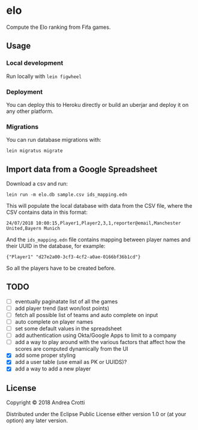 # elo

Compute the Elo ranking from Fifa games.

## Usage

### Local development

Run locally with `lein figwheel`

### Deployment

You can deploy this to Heroku directly or build an uberjar and deploy it on any other platform.

### Migrations

You can run database migrations with:

    lein migratus migrate

## Import data from a Google Spreadsheet

Download a csv and run:

    lein run -m elo.db sample.csv ids_mapping.edn

This will populate the local database with data from the CSV file, where the CSV contains data in this format:

    24/07/2018 10:00:15,Player1,Player2,3,1,reporter@email,Manchester United,Bayern Munich

And the `ids_mapping.edn` file contains mapping between player names and their UUID in the database, for example:

    {"Player1" "d27e2a00-3cf3-4cf2-a0ae-0166bf36b1cd"}
    
So all the players have to be created before.

## TODO

- [ ] eventually paginatate list of all the games
- [ ] add player trend (last won/lost points)
- [ ] fetch all possible list of teams and auto complete on input
- [ ] auto complete on player names
- [ ] set some default values in the spreadsheet
- [ ] add authentication using Okta/Google Apps to limit to a company
- [ ] add a way to play around with the various factors that affect how the scores are computed dynamically from the UI
- [x] add some proper styling
- [x] add a user table (use email as PK or UUIDS)?
- [x] add a way to add a new player

## License

Copyright © 2018 Andrea Crotti

Distributed under the Eclipse Public License either version 1.0 or (at
your option) any later version.
